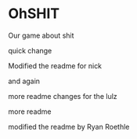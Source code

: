 # OhSHIT
Our game about shit

quick change

Modified the readme for nick

and again

more readme changes for the lulz




more readme

modified the readme by Ryan Roethle

